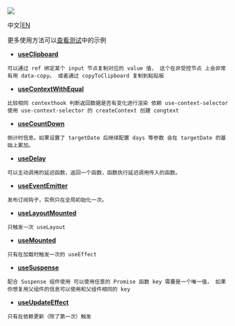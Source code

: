 <image src="https://raw.githubusercontent.com/xyhxx/program_preview/master/logo/react-use.png">

中文|<a href='./docs/en.md'>EN</a>

更多使用方法可以<a href="https://github.com/xyhxx/proste-react-use/tree/main/__tests__">查看测试</a>中的示例

- [**useClipboard**](./docs/useClipboard/cn.md)

`可以通过 ref 绑定某个 input 节点复制对应的 value 值， 这个在非受控节点 上会非常有用 data-copy。 或者通过 copyToClipboard 复制到粘贴板`

- [**useContextWithEqual**](./docs/useContextWithEqual/cn.md)

`比较相同 contexthook 判断返回数据是否有变化进行渲染 依赖 use-context-selector 使用 use-context-selector 的 createContext 创建 congtext`

- [**useCountDown**](./docs/useCountDown/cn.md)

`倒计时信息。如果设置了 targetDate 后继续配置 days 等参数 会在 targetDate 的基础上累加。`

- [**useDelay**](./docs/useDelay/cn.md)

`可以主动调用的延迟函数，返回一个函数，函数执行延迟调用传入的函数。`

- [**useEventEmitter**](./docs/useEventEmitter/cn.md)

`发布订阅钩子，实例只在全局初始化一次。`

- [**useLayoutMounted**](./docs/useLayoutMounted/cn.md)

`只触发一次 useLayout`

- [**useMounted**](./docs/useMounted/cn.md)

`只有在加载时触发一次的 useEffect`

- [**useSuspense**](./docs/useSuspense/cn.md)

`配合 Suspense 组件使用 可以使用任意的 Promise 函数 key 需要是一个唯一值， 如果你想复用父组件的信息可以使用和父组件相同的 key`

- [**useUpdateEffect**](./docs/useUpdateEffect/cn.md)

`只有在依赖更新（除了第一次）触发`
